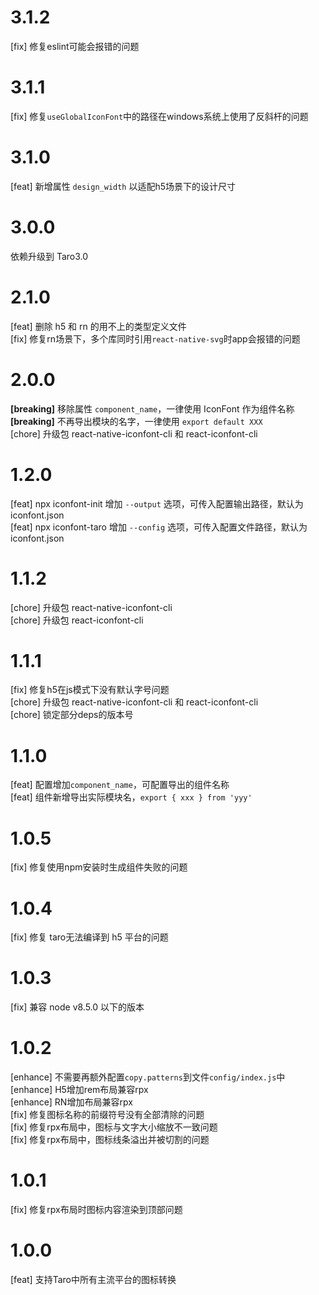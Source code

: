 # 3.1.2
[fix] 修复eslint可能会报错的问题

# 3.1.1
[fix] 修复`useGlobalIconFont`中的路径在windows系统上使用了反斜杆的问题

# 3.1.0
[feat] 新增属性 `design_width` 以适配h5场景下的设计尺寸

# 3.0.0

依赖升级到 Taro3.0

# 2.1.0
[feat] 删除 h5 和 rn 的用不上的类型定义文件
<br>
[fix] 修复rn场景下，多个库同时引用`react-native-svg`时app会报错的问题

# 2.0.0
**[breaking]** 移除属性 `component_name`，一律使用 IconFont 作为组件名称
<br>
**[breaking]** 不再导出模块的名字，一律使用 `export default XXX`
<br>
[chore] 升级包 react-native-iconfont-cli 和 react-iconfont-cli

# 1.2.0
[feat] npx iconfont-init 增加 `--output` 选项，可传入配置输出路径，默认为 iconfont.json
<br>
[feat] npx iconfont-taro 增加 `--config` 选项，可传入配置文件路径，默认为 iconfont.json

# 1.1.2
[chore] 升级包 react-native-iconfont-cli
<br>
[chore] 升级包 react-iconfont-cli

# 1.1.1
[fix] 修复h5在js模式下没有默认字号问题
<br>
[chore] 升级包 react-native-iconfont-cli 和 react-iconfont-cli
<br>
[chore] 锁定部分deps的版本号

# 1.1.0
[feat] 配置增加`component_name`，可配置导出的组件名称
<br>
[feat] 组件新增导出实际模块名，`export { xxx } from 'yyy'`

# 1.0.5
[fix] 修复使用npm安装时生成组件失败的问题

# 1.0.4
[fix] 修复 taro无法编译到 h5 平台的问题

# 1.0.3
[fix] 兼容 node v8.5.0 以下的版本

# 1.0.2

[enhance] 不需要再额外配置`copy.patterns`到文件`config/index.js`中
<br>
[enhance] H5增加rem布局兼容rpx
<br>
[enhance] RN增加布局兼容rpx
<br>
[fix] 修复图标名称的前缀符号没有全部清除的问题
<br>
[fix] 修复rpx布局中，图标与文字大小缩放不一致问题
<br>
[fix] 修复rpx布局中，图标线条溢出并被切割的问题

# 1.0.1

[fix] 修复rpx布局时图标内容渲染到顶部问题

# 1.0.0
[feat] 支持Taro中所有主流平台的图标转换

